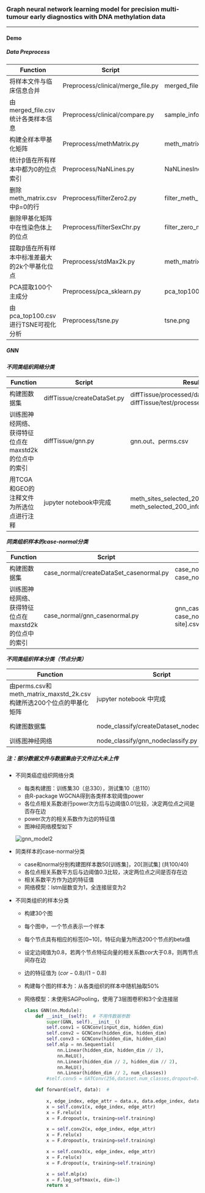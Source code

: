 ### Graph neural network learning model for precision multi-tumour early diagnostics with DNA methylation data

---

#### Demo

##### Data Preprocess

| Function                                      | Script                            | Result File                       |
| --------------------------------------------- | --------------------------------- | --------------------------------- |
| 将样本文件与临床信息合并                      | Preprocess/clinical/merge_file.py | merged_file.csv                   |
| 由merged_file.csv统计各类样本信息             | Preprocess/clinical/compare.py    | sample_info.csv                   |
| 构建全样本甲基化矩阵                          | Preprocess/methMatrix.py          | meth_matrix.csv                   |
| 统计β值在所有样本中都为0的位点索引            | Preprocess/NaNLines.py            | NaNLinesIndex.csv                 |
| 删除meth_matrix.csv中β=0的行                  | Preprocess/filterZero2.py         | filter_meth_matrix.csv            |
| 删除甲基化矩阵中在性染色体上的位点            | Preprocess/filterSexChr.py        | filter_zero_meth_matrix_nosex.csv |
| 提取β值在所有样本中标准差最大的2k个甲基化位点 | Preprocess/stdMax2k.py            | meth_matrix_maxstd_2k.csv         |
| PCA提取100个主成分                            | Preprocess/pca_sklearn.py         | pca_top100.csv                    |
| 由pca_top100.csv进行TSNE可视化分析            | Preprocess/tsne.py                | tsne.png                          |

##### GNN

***不同类组织网络分类***

| Function                                             | Script                      | Result File                                                  |
| ---------------------------------------------------- | --------------------------- | ------------------------------------------------------------ |
| 构建图数据集                                         | diffTissue/createDataSet.py | diffTissue/processed/dataset_diffTissue.pt、diffTissue/test/processed/dataset_diffTissue.pt |
| 训练图神经网络、获得特征位点在maxstd2k的位点中的索引 | diffTissue/gnn.py           | gnn.out、perms.csv                                           |
| 用TCGA和GEO的注释文件为所选位点进行注释              | jupyter notebook中完成      | meth_sites_selected_200.csv、meth_selected_200_info.csv      |

***同类组织样本的case-normal分类***

| Function                                             | Script                                  | Result File                                                  |
| ---------------------------------------------------- | --------------------------------------- | ------------------------------------------------------------ |
| 构建图数据集                                         | case_normal/createDataSet_casenormal.py | case_normal/processed/[primary_site].pt、case_normal/test/processed/[primary_site].pt |
| 训练图神经网络、获得特征位点在maxstd2k的位点中的索引 | case_normal/gnn_casenormal.py           | gnn_casenormal.out、case_normal/prems/perms-[primary-site].csv |

***不同类组织样本分类（节点分类）***

| Function                                                     | Script                                      | Result File                                           |
| ------------------------------------------------------------ | ------------------------------------------- | ----------------------------------------------------- |
| 由perms.csv和meth_matrix_maxstd_2k.csv构建所选200个位点的甲基化矩阵 | jupyter notebook 中完成                     | meth_matrix_selected_200.csv                          |
| 构建图数据集                                                 | node_classify/createDataset_nodeclassify.py | node_classify/processed/<br />dataset_nodeclassify.pt |
| 训练图神经网络                                               | node_classify/gnn_nodeclassify.py           | node_classify/gnn_nodeclassify.out                    |

##### 注：部分数据文件与数据集由于文件过大未上传

* 不同类癌症组织网络分类

  * 每类构建图：训练集30（总330），测试集10（总110）
  * 由R-package WGCNA得到各类样本软阈值power
  * 各位点相关系数进行power次方后与边阈值0.01比较，决定两位点之间是否存在边
  * power次方的相关系数作为边的特征值
  * 图神经网络模型如下

  ![gnn_model2](C:\Users\lenovo\Desktop\gnn_model2.png)

* 同类样本的case-normal分类

  * case和normal分别构建图样本数50[训练集]，20[测试集] (共100/40)
  * 各位点相关系数平方后与边阈值0.3比较，决定两位点之间是否存在边
  * 相关系数平方作为边的特征值
  * 网络模型：lstm层数变为1，全连接层变为2

* 不同类组织的样本分类

  * 构建30个图

  * 每个图中，一个节点表示一个样本

  * 每个节点具有相应的标签[0~10]，特征向量为所选200个节点的beta值

  * 设定边阈值为0.8，若两个节点特征向量的相关系数$cor$大于0.8，则两节点间存在边

  * 边的特征值为 $(cor-0.8)/(1-0.8)$

  * 构建每个图的样本为：从各类组织的样本中随机抽取50%

  * 网络模型：未使用SAGPooling，使用了3层图卷积和3个全连接层

    ```python
    class GNN(nn.Module):
        def __init__(self):  # 不用传数据参数
            super(GNN, self).__init__()
            self.conv1 = GCNConv(input_dim, hidden_dim)
            self.conv2 = GCNConv(hidden_dim, hidden_dim)  
            self.conv3 = GCNConv(hidden_dim, hidden_dim) 
            self.mlp = nn.Sequential(
                nn.Linear(hidden_dim, hidden_dim // 2),
                nn.ReLU(),
                nn.Linear(hidden_dim // 2, hidden_dim // 2),
                nn.ReLU(),
                nn.Linear(hidden_dim // 2, num_classes))
            #self.conv5 = GATConv(256,dataset.num_classes,dropout=0.6)
    
        def forward(self, data):  #
            
            x, edge_index, edge_attr = data.x, data.edge_index, data.edge_attr  
            x = self.conv1(x, edge_index, edge_attr)  
            x = F.relu(x)                 
            x = F.dropout(x, training=self.training)  
    
            x = self.conv2(x, edge_index, edge_attr)
            x = F.relu(x)
            x = F.dropout(x, training=self.training)
    
            x = self.conv3(x, edge_index, edge_attr)
            x = F.relu(x)
            x = F.dropout(x, training=self.training)
    
            x = self.mlp(x)
            x = F.log_softmax(x, dim=1)  
            return x
    ```

    

  